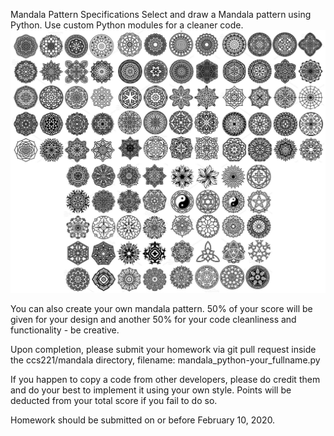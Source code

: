 Mandala Pattern
Specifications
Select and draw a Mandala pattern using Python. Use custom Python modules for a cleaner code.
![pattern](pattern.png "pattern")<br>

You can also create your own mandala pattern. 50% of your score will be given for your design and another 50% for your code cleanliness and functionality - be creative.

Upon completion, please submit your homework via git pull request inside the ccs221/mandala directory, filename: mandala_python-your_fullname.py

If you happen to copy a code from other developers, please do credit them and do your best to implement it using your own style. Points will be deducted from your total score if you fail to do so.

Homework should be submitted on or before February 10, 2020.
